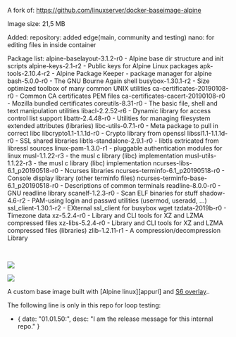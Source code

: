 A fork of: https://github.com/linuxserver/docker-baseimage-alpine

Image size: 21,5 MB

Added: repository: added edge(main, community and testing)
       nano: for editing files in inside container
       
Package list:
alpine-baselayout-3.1.2-r0 - Alpine base dir structure and init scripts
alpine-keys-2.1-r2 - Public keys for Alpine Linux packages
apk-tools-2.10.4-r2 - Alpine Package Keeper - package manager for alpine
bash-5.0.0-r0 - The GNU Bourne Again shell
busybox-1.30.1-r2 - Size optimized toolbox of many common UNIX utilities
ca-certificates-20190108-r0 - Common CA certificates PEM files
ca-certificates-cacert-20190108-r0 - Mozilla bundled certificates
coreutils-8.31-r0 - The basic file, shell and text manipulation utilities
libacl-2.2.52-r6 - Dynamic library for access control list support
libattr-2.4.48-r0 - Utilities for managing filesystem extended attributes (libraries)
libc-utils-0.7.1-r0 - Meta package to pull in correct libc
libcrypto1.1-1.1.1d-r0 - Crypto library from openssl
libssl1.1-1.1.1d-r0 - SSL shared libraries
libtls-standalone-2.9.1-r0 - libtls extricated from libressl sources
linux-pam-1.3.0-r1 - pluggable authentication modules for linux
musl-1.1.22-r3 - the musl c library (libc) implementation
musl-utils-1.1.22-r3 - the musl c library (libc) implementation
ncurses-libs-6.1_p20190518-r0 - Ncurses libraries
ncurses-terminfo-6.1_p20190518-r0 - Console display library (other terminfo files)
ncurses-terminfo-base-6.1_p20190518-r0 - Descriptions of common terminals
readline-8.0.0-r0 - GNU readline library
scanelf-1.2.3-r0 - Scan ELF binaries for stuff
shadow-4.6-r2 - PAM-using login and passwd utilities (usermod, useradd, ...)
ssl_client-1.30.1-r2 - EXternal ssl_client for busybox wget
tzdata-2019b-r0 - Timezone data
xz-5.2.4-r0 - Library and CLI tools for XZ and LZMA compressed files
xz-libs-5.2.4-r0 - Library and CLI tools for XZ and LZMA compressed files (libraries)
zlib-1.2.11-r1 - A compression/decompression Library

&nbsp;
&nbsp;

[![](https://images.microbadger.com/badges/image/lsiobase/alpine.svg)](https://microbadger.com/images/lsiobase/alpine "Get your own image badge on microbadger.com")

[![](https://raw.githubusercontent.com/linuxserver/docker-templates/master/linuxserver.io/img/Dockerfile-Link-green.png)](https://github.com/linuxserver/docker-baseimage-alpine/blob/master/Dockerfile)

A custom base image built with [Alpine linux][appurl] and [S6 overlay](https://github.com/just-containers/s6-overlay)..

The following line is only in this repo for loop testing:

- { date: "01.01.50:", desc: "I am the release message for this internal repo." }
